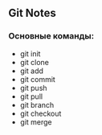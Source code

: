 ## Git Notes
### Основные команды:
- git init
- git clone
- git add
- git commit
- git push
- git pull
- git branch
- git checkout
- git merge
